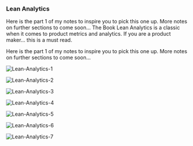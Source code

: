 ### Lean Analytics

Here is the part 1 of my notes to inspire you to pick this one up. More notes on further sections to come soon...
The Book Lean Analytics is a classic when it comes to product metrics and analytics. If you are a product maker... this is a must read.

Here is the part 1 of my notes to inspire you to pick this one up. More notes on further sections to come soon...

![Lean-Analytics-1](../images/lean-analytics/lean-analytics-1.png)

![Lean-Analytics-2](../images/lean-analytics/lean-analytics-2.png)

![Lean-Analytics-3](../images/lean-analytics/lean-analytics-3.png)

![Lean-Analytics-4](../images/lean-analytics/lean-analytics-4.png)

![Lean-Analytics-5](../images/lean-analytics/lean-analytics-5.png)

![Lean-Analytics-6](../images/lean-analytics/lean-analytics-6.png)

![Lean-Analytics-7](../images/lean-analytics/lean-analytics-7.png)
